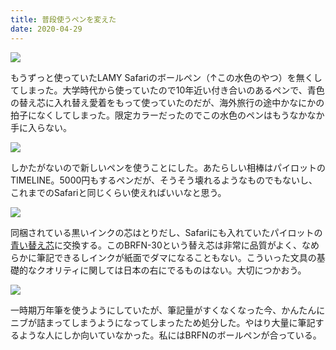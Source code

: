```yaml
---
title: 普段使うペンを変えた
date: 2020-04-29
---
```


![](https://photos.smugmug.com/photos/i-DzBdHML/0/3a469223/X3/i-DzBdHML-X3.jpg)

もうずっと使っていたLAMY Safariのボールペン（↑この水色のやつ）を無くしてしまった。大学時代から使っていたので10年近い付き合いのあるペンで、青色の替え芯に入れ替え愛着をもって使っていたのだが、海外旅行の途中かなにかの拍子になくしてしまった。限定カラーだったのでこの水色のペンはもうなかなか手に入らない。

![](https://photos.smugmug.com/photos/i-T8d5RTP/0/427ee7cb/X3/i-T8d5RTP-X3.jpg)

しかたがないので新しいペンを使うことにした。あたらしい相棒はパイロットのTIMELINE。5000円もするペンだが、そうそう壊れるようなものでもないし、これまでのSafariと同じくらい使えればいいなと思う。

![](https://photos.smugmug.com/photos/i-2KGZ99j/0/a6691a8a/X3/i-2KGZ99j-X3.jpg)

同梱されている黒いインクの芯はとりだし、Safariにも入れていたパイロットの[青い替え芯](https://www.pilot.co.jp/products/pen/ballpen/spare/oil_based/refill05/index.html)に交換する。このBRFN-30という替え芯は非常に品質がよく、なめらかに筆記できるしインクが紙面でダマになることもない。こういった文具の基礎的なクオリティに関しては日本の右にでるものはない。大切につかおう。

![](https://photos.smugmug.com/photos/i-6PdH4qJ/0/90214b90/X3/i-6PdH4qJ-X3.jpg)

一時期万年筆を使うようにしていたが、筆記量がすくなくなった今、かんたんにニブが詰まってしまうようになってしまったため処分した。やはり大量に筆記するような人にしか向いていなかった。私にはBRFNのボールペンが合っている。
